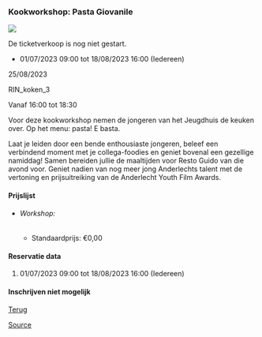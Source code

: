 ### Kookworkshop: Pasta Giovanile

![](https://s3-eu-west-1.amazonaws.com/os-kwdo/prod/vgc/images/activity/649ab81be4a7d_alice-pasqual-pasta.jpg)

De ticketverkoop is nog niet gestart.

* 01/07/2023 09:00 tot 18/08/2023 16:00 (Iedereen)

25/08/2023

RIN\_koken\_3

Vanaf 16:00 tot 18:30

Voor deze kookworkshop nemen de jongeren van het Jeugdhuis de keuken over. Op het menu: pasta! E basta.  
  
Laat je leiden door een bende enthousiaste jongeren, beleef een verbindend moment met je collega-foodies en geniet bovenal een gezellige namiddag! Samen bereiden jullie de maaltijden voor Resto Guido van die avond voor. Geniet nadien van nog meer jong Anderlechts talent met de vertoning en prijsuitreiking van de Anderlecht Youth Film Awards.  
  
  

#### Prijslijst

* ###### Workshop:
    
    * Standaardprijs: €0,00

  

#### Reservatie data

1.  01/07/2023 09:00 tot 18/08/2023 16:00 (Iedereen)

#### Inschrijven niet mogelijk

[Terug](/activity/index)

[Source](https://tickets.vgc.be/ticketingActivity/subscribe/RIN_koken_3)